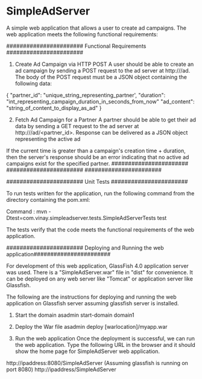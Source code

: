 # SimpleAdServer
A simple web application that allows a user to create ad campaigns.
The web application meets the following functional requirements:

####################### Functional Requirements ####################### 

1. Create Ad Campaign via HTTP POST
A user should be able to create an ad campaign by sending a POST request to the ad server at http://<host>/ad.  The body of the POST request must be a JSON object containing the following data:
 
{
"partner_id": "unique_string_representing_partner',
"duration": "int_representing_campaign_duration_in_seconds_from_now"
"ad_content": "string_of_content_to_display_as_ad"
}

2. Fetch Ad Campaign for a Partner
A partner should be able to get their ad data by sending a GET request to the ad server at http://<host>/ad/<partner_id>.  Response can be delivered as a JSON object representing the active ad
 
If the current time is greater than a campaign's creation time + duration, then the server's response should be an error indicating that no active ad campaigns exist for the specified partner.
####################### ####################### ####################### 

####################### Unit Tests ####################### 

To run tests written for the application, run the following command from the directory containing the pom.xml:

Command : mvn -Dtest=com.vinay.simpleadserver.tests.SimpleAdServerTests test

The tests verify that the code meets the functional requirements of the web application.

####################### Deploying and Running the web application####################### 

For development of this web application, GlassFish 4.0 application server was used. There is a "SimpleAdServer.war" file
in "dist" for convenience. It can be deployed on any web server like "Tomcat" or application server like Glassfish.

The following are the instructions for deploying and running the web application on Glassfish server assuming glassfish server is installed.

1. Start the domain
asadmin start-domain domain1

2. Deploy the War file
asadmin deploy [warlocation]/myapp.war

3. Run the web application
Once the deployment is successful, we can run the web application.
Type the following URL in the browser and it should show the home page for SimpleAdServer web application.

http://ipaddress:8080/SimpleAdServer (Assuming glassfish is running on port 8080)
http://ipaddress/SimpleAdServer
